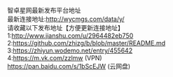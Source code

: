 智卓星网最新发布平台地址
<br>最新连接地址:http://wycmgs.com/data/y/
<br>请收藏以下发布地址【方便更新连接地址】<br>
1:http://www.jianshu.com/u/2964482eb750
<br>2:https://github.com/zhizg/b/blob/master/README.md
<br>3:https://zhiyun.wodemo.net/entry/455642
<br>4:https://m.vk.com/zzlmw (VPN)
<br>https://pan.baidu.com/s/1bScEJW (云网盘)
